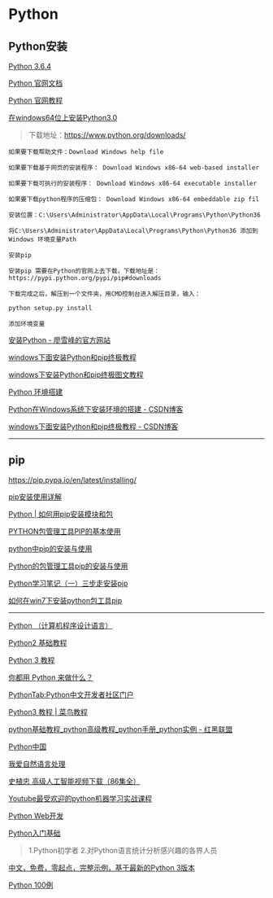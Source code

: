 Python
===

Python安装
---
[Python 3.6.4](https://www.python.org/downloads/release/python-364/)  

[Python 官网文档](https://docs.python.org/3.6/index.html)  

[Python 官网教程](https://docs.python.org/3.6/tutorial/index.html)  

[在windows64位上安装Python3.0](https://www.cnblogs.com/panpanilu/p/7766951.html)  
> 下载地址：https://www.python.org/downloads/
```
如果要下载帮助文件：Download Windows help file

如果要下载基于网页的安装程序： Download Windows x86-64 web-based installer

如果要下载可执行的安装程序： Download Windows x86-64 executable installer

如果要下载python程序的压缩包： Download Windows x86-64 embeddable zip fil

安装位置：C:\Users\Administrator\AppData\Local\Programs\Python\Python36

将C:\Users\Administrator\AppData\Local\Programs\Python\Python36 添加到Windows 环境变量Path

安装pip

安装pip 需要在Python的官网上去下载，下载地址是：https://pypi.python.org/pypi/pip#downloads

下载完成之后，解压到一个文件夹，用CMD控制台进入解压目录，输入：

python setup.py install

添加环境变量

```

[安装Python - 廖雪峰的官方网站](https://www.liaoxuefeng.com/wiki/001374738125095c955c1e6d8bb493182103fac9270762a000/001374738150500472fd5785c194ebea336061163a8a974000)  

[windows下面安装Python和pip终极教程 ](https://www.cnblogs.com/clover-siyecao/p/5693935.html)  

[windows下安装Python和pip终极图文教程](http://www.jb51.net/article/107497.htm)  

[Python 环境搭建](http://www.runoob.com/python/python-install.html)  

[Python在Windows系统下安装环境的搭建 - CSDN博客](http://blog.csdn.net/z_johnny/article/details/50733843)  

[windows下面安装Python和pip终极教程 - CSDN博客](http://blog.csdn.net/nomey_mr/article/details/55095984)  

-------

pip
---

https://pip.pypa.io/en/latest/installing/

[pip安装使用详解](http://www.ttlsa.com/python/how-to-install-and-use-pip-ttlsa/)  

[Python | 如何用pip安装模块和包](https://jingyan.baidu.com/article/466506583fec5af549e5f825.html)  

[PYTHON包管理工具PIP的基本使用](https://www.cnblogs.com/olivexiao/p/6964000.html)  

[python中pip的安装与使用](http://blog.csdn.net/qy20115549/article/details/52179800)  

[Python的包管理工具pip的安装与使用](http://blog.csdn.net/liuchunming033/article/details/39578019)  

[Python学习笔记（一）三步走安装pip](http://blog.csdn.net/u013534498/article/details/51477717)  

[如何在win7下安装python包工具pip](https://jingyan.baidu.com/album/e73e26c0d94e0524adb6a7ff.html?picindex=2)  

-------

[Python （计算机程序设计语言）](https://baike.baidu.com/item/Python/407313?fr=aladdin)  

[Python2 基础教程](http://www.runoob.com/python/python-tutorial.html)  

[Python 3 教程](http://www.runoob.com/python3/python3-tutorial.html)  

[你都用 Python 来做什么？](https://www.zhihu.com/question/20799742)  

[PythonTab:Python中文开发者社区门户](http://www.pythontab.com/)  

[Python3 教程 | 菜鸟教程](http://www.runoob.com/python3/python3-tutorial.html)  

[python基础教程_python高级教程_python手册_python实例 - 红黑联盟](https://www.2cto.com/kf/web/Python/)  

[Python中国](http://www.okpython.com/)  

[我爱自然语言处理](http://www.52nlp.cn/tag/python)  

[史植忠 高级人工智能视频下载（86集全）](https://www.douban.com/note/599608532/)  

[Youtube最受欢迎的python机器学习实战课程](https://www.douban.com/note/601233158/)  

[Python Web开发](http://www.maiziedu.com/course/python/)  

[Python入门基础](http://edu.tv.sohu.com/course/1a64ea6ed98a801e)  
> 1.Python初学者 2.对Python语言统计分析感兴趣的各界人员

[中文，免费，零起点，完整示例，基于最新的Python 3版本](https://www.liaoxuefeng.com/wiki/0014316089557264a6b348958f449949df42a6d3a2e542c000)  

[Python 100例](http://www.runoob.com/python/python-100-examples.html)  




